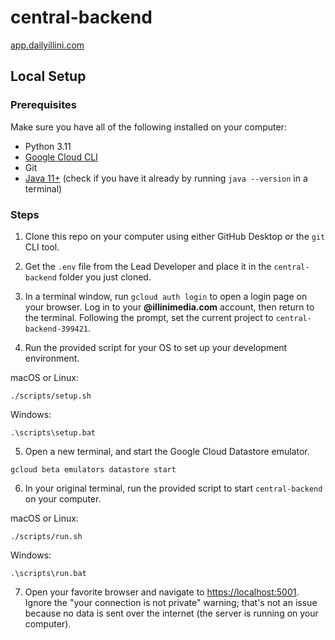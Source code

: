 # central-backend

[app.dailyillini.com](https://app.dailyillini.com)

## Local Setup

### Prerequisites

Make sure you have all of the following installed on your computer:

- Python 3.11
- [Google Cloud CLI](https://cloud.google.com/sdk/docs/install)
- Git
- [Java 11+](https://www.oracle.com/java/technologies/downloads/#java17) (check if you have it already by running `java --version` in a terminal)

### Steps

1. Clone this repo on your computer using either GitHub Desktop or the `git` CLI tool.

2. Get the `.env` file from the Lead Developer and place it in the `central-backend` folder you just cloned.

3. In a terminal window, run `gcloud auth login` to open a login page on your browser. Log in to your **@illinimedia.com** account, then return to the terminal. Following the prompt, set the current project to `central-backend-399421`.

4. Run the provided script for your OS to set up your development environment.

macOS or Linux:
```
./scripts/setup.sh
```

Windows:
```
.\scripts\setup.bat
```

5. Open a new terminal, and start the Google Cloud Datastore emulator.

```
gcloud beta emulators datastore start
```

6. In your original terminal, run the provided script to start `central-backend` on your computer.

macOS or Linux:
```
./scripts/run.sh
```

Windows:
```
.\scripts\run.bat
```

7. Open your favorite browser and navigate to <https://localhost:5001>. Ignore the "your connection is not private" warning; that's not an issue because no data is sent over the internet (the server is running on your computer).
